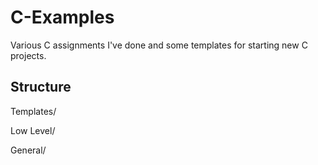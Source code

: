 # C-Examples
Various C assignments I've done and some templates for starting new C projects. 
## Structure
Templates/

Low Level/

General/

